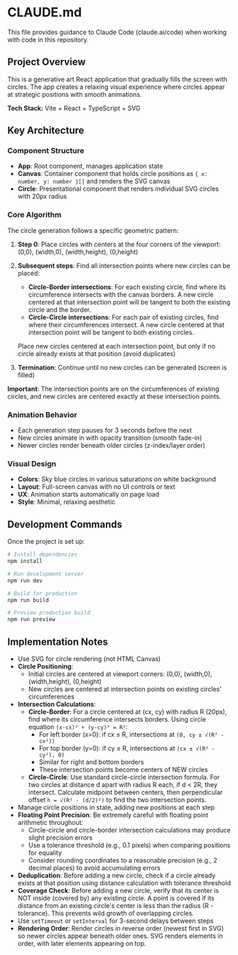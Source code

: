 # CLAUDE.md

This file provides guidance to Claude Code (claude.ai/code) when working with code in this repository.

## Project Overview

This is a generative art React application that gradually fills the screen with circles. The app creates a relaxing visual experience where circles appear at strategic positions with smooth animations.

**Tech Stack:** Vite + React + TypeScript + SVG

## Key Architecture

### Component Structure

- **App**: Root component, manages application state
- **Canvas**: Container component that holds circle positions as `{ x: number, y: number }[]` and renders the SVG canvas
- **Circle**: Presentational component that renders individual SVG circles with 20px radius

### Core Algorithm

The circle generation follows a specific geometric pattern:

1. **Step 0**: Place circles with centers at the four corners of the viewport: (0,0), (width,0), (width,height), (0,height)
2. **Subsequent steps**: Find all intersection points where new circles can be placed:
   - **Circle-Border intersections**: For each existing circle, find where its circumference intersects with the canvas borders. A new circle centered at that intersection point will be tangent to both the existing circle and the border.
   - **Circle-Circle intersections**: For each pair of existing circles, find where their circumferences intersect. A new circle centered at that intersection point will be tangent to both existing circles.

   Place new circles centered at each intersection point, but only if no circle already exists at that position (avoid duplicates)
3. **Termination**: Continue until no new circles can be generated (screen is filled)

**Important**: The intersection points are on the circumferences of existing circles, and new circles are centered exactly at these intersection points.

### Animation Behavior

- Each generation step pauses for 3 seconds before the next
- New circles animate in with opacity transition (smooth fade-in)
- Newer circles render beneath older circles (z-index/layer order)

### Visual Design

- **Colors**: Sky blue circles in various saturations on white background
- **Layout**: Full-screen canvas with no UI controls or text
- **UX**: Animation starts automatically on page load
- **Style**: Minimal, relaxing aesthetic

## Development Commands

Once the project is set up:

```bash
# Install dependencies
npm install

# Run development server
npm run dev

# Build for production
npm run build

# Preview production build
npm run preview
```

## Implementation Notes

- Use SVG for circle rendering (not HTML Canvas)
- **Circle Positioning**:
  - Initial circles are centered at viewport corners: (0,0), (width,0), (width,height), (0,height)
  - New circles are centered at intersection points on existing circles' circumferences
- **Intersection Calculations**:
  - **Circle-Border**: For a circle centered at (cx, cy) with radius R (20px), find where its circumference intersects borders. Using circle equation `(x-cx)² + (y-cy)² = R²`:
    - For left border (x=0): if cx ≤ R, intersections at `(0, cy ± √(R² - cx²))`
    - For top border (y=0): if cy ≤ R, intersections at `(cx ± √(R² - cy²), 0)`
    - Similar for right and bottom borders
    - These intersection points become centers of NEW circles
  - **Circle-Circle**: Use standard circle-circle intersection formula. For two circles at distance d apart with radius R each, if d < 2R, they intersect. Calculate midpoint between centers, then perpendicular offset `h = √(R² - (d/2)²)` to find the two intersection points.
- Manage circle positions in state, adding new positions at each step
- **Floating Point Precision**: Be extremely careful with floating point arithmetic throughout:
  - Circle-circle and circle-border intersection calculations may produce slight precision errors
  - Use a tolerance threshold (e.g., 0.1 pixels) when comparing positions for equality
  - Consider rounding coordinates to a reasonable precision (e.g., 2 decimal places) to avoid accumulating errors
- **Deduplication**: Before adding a new circle, check if a circle already exists at that position using distance calculation with tolerance threshold
- **Coverage Check**: Before adding a new circle, verify that its center is NOT inside (covered by) any existing circle. A point is covered if its distance from an existing circle's center is less than the radius (R - tolerance). This prevents wild growth of overlapping circles.
- Use `setTimeout` or `setInterval` for 3-second delays between steps
- **Rendering Order**: Render circles in reverse order (newest first in SVG) so newer circles appear beneath older ones. SVG renders elements in order, with later elements appearing on top.

